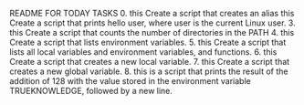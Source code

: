 README FOR TODAY TASKS
0. this Create a script that creates an alias
this Create a script that prints hello user, where user is the current Linux user.
3. this Create a script that counts the number of directories in the PATH
4. this Create a script that lists environment variables.
5. this Create a script that lists all local variables and environment variables, and functions.
6. this Create a script that creates a new local variable.
7. this Create a script that creates a new global variable.
8. this is a script that prints the result of the addition of 128 with the value stored in the environment variable TRUEKNOWLEDGE, followed by a new line.
